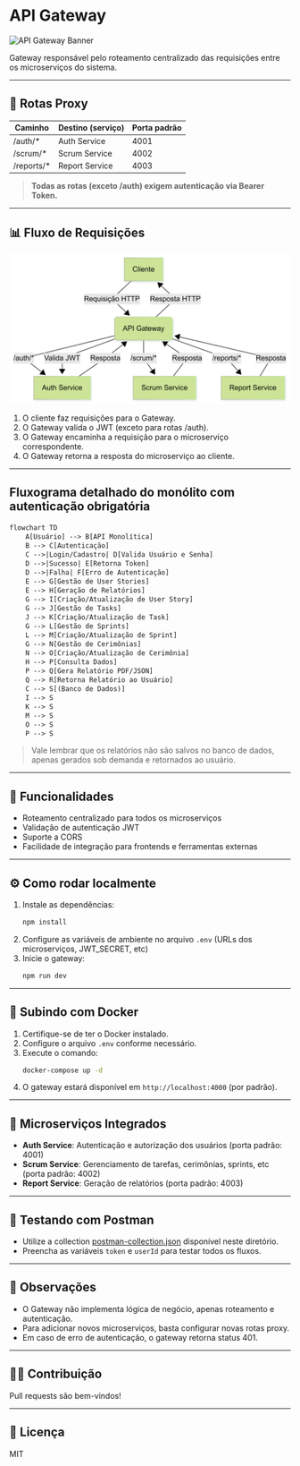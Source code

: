 # API Gateway

![API Gateway Banner](https://img.shields.io/badge/Service-Gateway-blue?style=for-the-badge&logo=nginx)

Gateway responsável pelo roteamento centralizado das requisições entre os microserviços do sistema.

---

## 🚀 Rotas Proxy

| Caminho        | Destino (serviço)   | Porta padrão |
|----------------|---------------------|--------------|
| /auth/*        | Auth Service        | 4001         |
| /scrum/*       | Scrum Service       | 4002         |
| /reports/*     | Report Service      | 4003         |

> **Todas as rotas (exceto /auth) exigem autenticação via Bearer Token.**

---

## 📊 Fluxo de Requisições

![Fluxograma do Gateway](resources/gateway-flowchart.png)

1. O cliente faz requisições para o Gateway.
2. O Gateway valida o JWT (exceto para rotas /auth).
3. O Gateway encaminha a requisição para o microserviço correspondente.
4. O Gateway retorna a resposta do microserviço ao cliente.

---

## Fluxograma detalhado do monólito com autenticação obrigatória

```mermaid
flowchart TD
    A[Usuário] --> B[API Monolítica]
    B --> C[Autenticação]
    C -->|Login/Cadastro| D[Valida Usuário e Senha]
    D -->|Sucesso| E[Retorna Token]
    D -->|Falha| F[Erro de Autenticação]
    E --> G[Gestão de User Stories]
    E --> H[Geração de Relatórios]
    G --> I[Criação/Atualização de User Story]
    G --> J[Gestão de Tasks]
    J --> K[Criação/Atualização de Task]
    G --> L[Gestão de Sprints]
    L --> M[Criação/Atualização de Sprint]
    G --> N[Gestão de Cerimônias]
    N --> O[Criação/Atualização de Cerimônia]
    H --> P[Consulta Dados]
    P --> Q[Gera Relatório PDF/JSON]
    Q --> R[Retorna Relatório ao Usuário]
    C --> S[(Banco de Dados)]
    I --> S
    K --> S
    M --> S
    O --> S
    P --> S
```

> Vale lembrar que os relatórios não são salvos no banco de dados, apenas gerados sob demanda e retornados ao usuário.

---

## 🎯 Funcionalidades
- Roteamento centralizado para todos os microserviços
- Validação de autenticação JWT
- Suporte a CORS
- Facilidade de integração para frontends e ferramentas externas

---

## ⚙️ Como rodar localmente

1. Instale as dependências:
   ```sh
   npm install
   ```
2. Configure as variáveis de ambiente no arquivo `.env` (URLs dos microserviços, JWT_SECRET, etc)
3. Inicie o gateway:
   ```sh
   npm run dev
   ```

---

## 🐳 Subindo com Docker

1. Certifique-se de ter o Docker instalado.
2. Configure o arquivo `.env` conforme necessário.
3. Execute o comando:
   ```sh
   docker-compose up -d
   ```
4. O gateway estará disponível em `http://localhost:4000` (por padrão).

---

## 🧩 Microserviços Integrados

- **Auth Service**: Autenticação e autorização dos usuários (porta padrão: 4001)
- **Scrum Service**: Gerenciamento de tarefas, cerimônias, sprints, etc (porta padrão: 4002)
- **Report Service**: Geração de relatórios (porta padrão: 4003)

---

## 🧪 Testando com Postman

- Utilize a collection [postman-collection.json](./postman-collection.json) disponível neste diretório.
- Preencha as variáveis `token` e `userId` para testar todos os fluxos.

---

## 📝 Observações
- O Gateway não implementa lógica de negócio, apenas roteamento e autenticação.
- Para adicionar novos microserviços, basta configurar novas rotas proxy.
- Em caso de erro de autenticação, o gateway retorna status 401.

---

## 👨‍💻 Contribuição
Pull requests são bem-vindos!

---

## 📄 Licença
MIT
